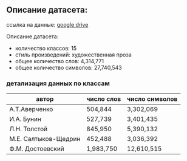 ## Описание датасета:
ccылка на данные: [google drive](https://drive.google.com/drive/u/0/folders/1sDiJ46ScUUxD6CKZa_fQooUFJ7W4ErKd)

Описание датасета:
* количество классов: 15
* стиль произведений: художественная проза
* общее количество слов: 4,314,771
* общее количество символов: 27,740,543

### детализация данных по классам
| автор                | число слов | число символов  | 
|----------------------|------------|-----------------|
| А.Т.Аверченко        | 504,844    | 3,302,069       |
| И.А. Бунин           | 527,739    | 3,401,435       |
| Л.Н. Толстой         | 845,950    | 5,390,132       |
| М.Е. Салтыков-Щедрин | 452,488    | 3,036,392       |
| Ф.М. Достоевский     | 1,983,750  | 12,610,515      |

